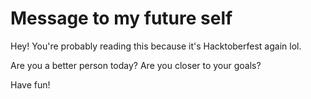 # Message to my future self

Hey! You're probably reading this because it's Hacktoberfest again lol.

Are you a better person today? Are you closer to your goals?

Have fun!
